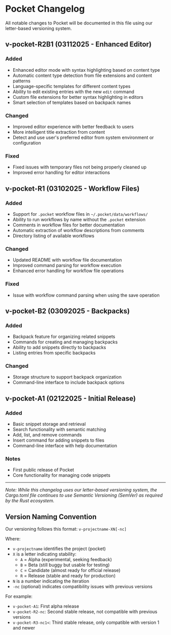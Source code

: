 # Pocket Changelog

All notable changes to Pocket will be documented in this file using our letter-based versioning system.

## v-pocket-R2B1 (03112025 - Enhanced Editor)

### Added
- Enhanced editor mode with syntax highlighting based on content type
- Automatic content type detection from file extensions and content patterns
- Language-specific templates for different content types
- Ability to edit existing entries with the new `edit` command
- Custom file extensions for better syntax highlighting in editors
- Smart selection of templates based on backpack names

### Changed
- Improved editor experience with better feedback to users
- More intelligent title extraction from content
- Detect and use user's preferred editor from system environment or configuration

### Fixed
- Fixed issues with temporary files not being properly cleaned up
- Improved error handling for editor interactions

## v-pocket-R1 (03102025 - Workflow Files)

### Added
- Support for `.pocket` workflow files in `~/.pocket/data/workflows/`
- Ability to run workflows by name without the `.pocket` extension
- Comments in workflow files for better documentation
- Automatic extraction of workflow descriptions from comments
- Directory listing of available workflows

### Changed
- Updated README with workflow file documentation
- Improved command parsing for workflow execution
- Enhanced error handling for workflow file operations

### Fixed
- Issue with workflow command parsing when using the save operation

## v-pocket-B2 (03092025 - Backpacks)

### Added
- Backpack feature for organizing related snippets
- Commands for creating and managing backpacks
- Ability to add snippets directly to backpacks
- Listing entries from specific backpacks

### Changed
- Storage structure to support backpack organization
- Command-line interface to include backpack options

## v-pocket-A1 (02122025 - Initial Release)

### Added
- Basic snippet storage and retrieval
- Search functionality with semantic matching
- Add, list, and remove commands
- Insert command for adding snippets to files
- Command-line interface with help documentation

### Notes
- First public release of Pocket
- Core functionality for managing code snippets

---

*Note: While this changelog uses our letter-based versioning system, the Cargo.toml file continues to use Semantic Versioning (SemVer) as required by the Rust ecosystem.*

## Version Naming Convention

Our versioning follows this format: `v-projectname-XN[-nc]`

Where:
- `v-projectname` identifies the project (pocket)
- `X` is a letter indicating stability:
  - `A` = Alpha (experimental, seeking feedback)
  - `B` = Beta (still buggy but usable for testing)
  - `C` = Candidate (almost ready for official release)
  - `R` = Release (stable and ready for production)
- `N` is a number indicating the iteration
- `-nc` (optional) indicates compatibility issues with previous versions

For example:
- `v-pocket-A1`: First alpha release
- `v-pocket-R2-nc`: Second stable release, not compatible with previous versions
- `v-pocket-R3-nc1<`: Third stable release, only compatible with version 1 and newer 